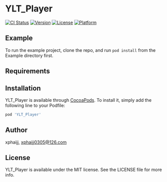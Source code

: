 # YLT_Player

[![CI Status](http://img.shields.io/travis/xphaijj/YLT_Player.svg?style=flat)](https://travis-ci.org/xphaijj/YLT_Player)
[![Version](https://img.shields.io/cocoapods/v/YLT_Player.svg?style=flat)](http://cocoapods.org/pods/YLT_Player)
[![License](https://img.shields.io/cocoapods/l/YLT_Player.svg?style=flat)](http://cocoapods.org/pods/YLT_Player)
[![Platform](https://img.shields.io/cocoapods/p/YLT_Player.svg?style=flat)](http://cocoapods.org/pods/YLT_Player)

## Example

To run the example project, clone the repo, and run `pod install` from the Example directory first.

## Requirements

## Installation

YLT_Player is available through [CocoaPods](http://cocoapods.org). To install
it, simply add the following line to your Podfile:

```ruby
pod 'YLT_Player'
```

## Author

xphaijj, xphaijj0305@126.com

## License

YLT_Player is available under the MIT license. See the LICENSE file for more info.
